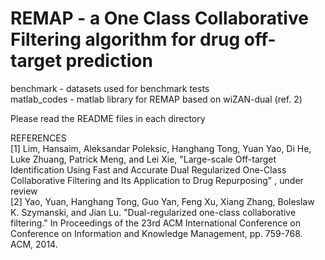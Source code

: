 # REMAP - a One Class Collaborative Filtering algorithm for drug off-target prediction

benchmark - datasets used for benchmark tests </br>
matlab_codes - matlab library for REMAP based on wiZAN-dual (ref. 2) </br>

Please read the README files in each directory </br>


REFERENCES </br>
[1] Lim, Hansaim, Aleksandar Poleksic, Hanghang Tong, Yuan Yao, Di He, Luke Zhuang, Patrick Meng, and Lei Xie, "Large-scale Off-target Identification Using Fast and Accurate Dual Regularized One-Class Collaborative Filtering and Its Application to Drug Repurposing" , under review </br>
[2] Yao, Yuan, Hanghang Tong, Guo Yan, Feng Xu, Xiang Zhang, Boleslaw K. Szymanski, and Jian Lu. "Dual-regularized one-class collaborative filtering." In Proceedings of the 23rd ACM International Conference on Conference on Information and Knowledge Management, pp. 759-768. ACM, 2014. </br>
